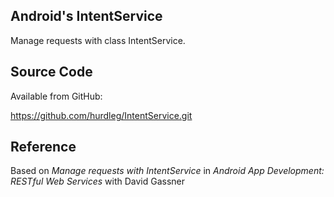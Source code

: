 ## Android's IntentService ##
  Manage requests with class IntentService.

## Source Code ##

  Available from GitHub:

  https://github.com/hurdleg/IntentService.git

## Reference ##

  Based on _Manage requests with IntentService_  in _Android App Development: RESTful Web Services_ with David Gassner